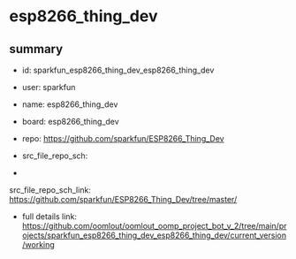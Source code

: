 # esp8266_thing_dev
 
## summary 
* id: sparkfun_esp8266_thing_dev_esp8266_thing_dev
* user: sparkfun
* name: esp8266_thing_dev
* board: esp8266_thing_dev
* repo: https://github.com/sparkfun/ESP8266_Thing_Dev



* src_file_repo_sch: 
*
 src_file_repo_sch_link: https://github.com/sparkfun/ESP8266_Thing_Dev/tree/master/
* full details link: https://github.com/oomlout/oomlout_oomp_project_bot_v_2/tree/main/projects/sparkfun_esp8266_thing_dev_esp8266_thing_dev/current_version/working  






